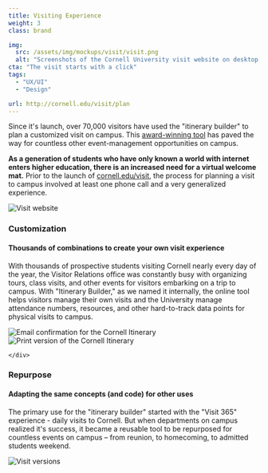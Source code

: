 ```yaml
---
title: Visiting Experience
weight: 3
class: brand

img: 
  src: /assets/img/mockups/visit/visit.png
  alt: "Screenshots of the Cornell University visit website on desktop, mobile, and tablet"
cta: "The visit starts with a click"
tags:
  - "UX/UI"
  - "Design"

url: http://cornell.edu/visit/plan
---
```


Since it's launch, over 70,000 visitors have used the "itinerary builder" to plan a customized visit on campus. This <a href="http://www.case.org/Awards/Circle_of_Excellence/About_COE/Previous_Winners/2015_Winners/Websites_2015.html" target="_blank">award-winning tool</a> has paved the way for countless other event-management opportunities on campus.

<!--break-->

<section>
  <div class="container">
    <p><strong>As a generation of students who have only known a world with internet enters higher education, there is an increased need for a virtual welcome mat.</strong> Prior to the launch of <a target="_blank" href="http://cornell.edu/visit">cornell.edu/visit</a>, the process for planning a visit to campus involved at least one phone call and a very generalized experience.</p>
  </div>
</section>

<section>
  <!-- Email Templates -->
  <img class="img-responsive" src="{{ site.baseurl }}/assets/img/mockups/visit/visit.examples.jpg" alt="Visit website">
</section>

<section>
  <div class="explainer">
    <div class="explainer-content">
      <div class="explainer-heading">
        <h3>Customization</h3>
        <h4>Thousands of combinations to create your own visit experience</h4>
      </div>
      <div class="explainer-details">
        <p>With thousands of prospective students visiting Cornell nearly every day of the year, the Visitor Relations office was constantly busy with organizing tours, class visits, and other events for visitors embarking on a trip to campus. With "Itinerary Builder," as we named it internally, the online tool helps visitors manage their own visits and the University manage attendance numbers, resources, and other hard-to-track data points for physical visits to campus.</p>
      </div>
    </div>
  </div>
</section>

<section>
  <!-- Email Templates -->
  <div class="container">
    <div class="row">
      <div class="col-sm-6">
        <img src="{{ site.baseurl }}/assets/img/mockups/visit/visit.email.iphone.jpg" alt="Email confirmation for the Cornell Itinerary" class="img-responsive">
      </div>
      <div class="col-sm-6">
        <img src="{{ site.baseurl }}/assets/img/mockups/visit/visit.paper.jpg" alt="Print version of the Cornell Itinerary" class="img-responsive">
      </div>
     
    </div>
  </div>
</section>

<section>
  <div class="explainer">
    <div class="explainer-content">
      <div class="explainer-heading">
        <h3>Repurpose</h3>
        <h4>Adapting the same concepts (and code) for other uses</h4>
      </div>
      <div class="explainer-details">
        <p>The primary use for the "itinerary builder" started with the "Visit 365" experience - daily visits to Cornell. But when departments on campus realized it's success, it became a reusable tool to be repurposed for countless events on campus &ndash; from reunion, to homecoming, to admitted students weekend.</p>
      </div>
    </div>
  </div>
</section>

<section>
  <!-- Email Templates -->
  <img class="img-responsive" src="{{ site.baseurl }}/assets/img/mockups/visit/visit.versions.jpg" alt="Visit versions">
</section>


